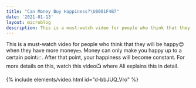 ```yaml
---
title: "Can Money Buy Happiness?\U0001F4B7"
date: '2021-01-13'
layout: microblog
description: This is a must-watch video for people who think that they will be happy when they have more money
---
```


This is a must-watch video for people who think that they will be happy😊 when they have more money💵. Money can only make you happy up to a certain point📈. After that point, your happiness will become constant. For more details on this, watch this video📺 where Ali explains this in detail.

{% include elements/video.html id="d-bbJUQ_Vro" %}
